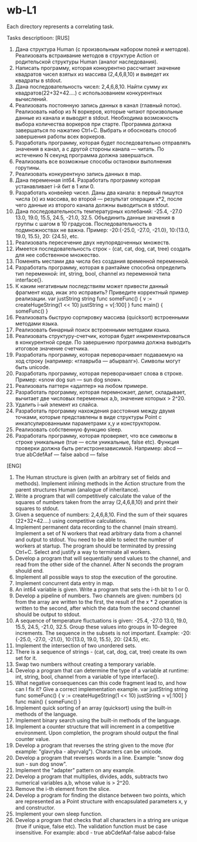 # wb-L1
Each directory represents a correlating task.

Tasks descriptioon:
[RUS]
1. Дана структура Human (с произвольным набором полей и методов). Реализовать встраивание методов в структуре Action от родительской
структуры Human (аналог наследования).
2. Написать программу, которая конкурентно рассчитает значение квадратов чисел взятых из массива (2,4,6,8,10) и выведет их квадраты в stdout.
3. Дана последовательность чисел: 2,4,6,8,10. Найти сумму их квадратов(22+32+42….) с использованием конкурентных вычислений.
4. Реализовать постоянную запись данных в канал (главный поток). Реализовать набор из N воркеров, которые читают произвольные данные из канала и
выводят в stdout. Необходима возможность выбора количества воркеров при старте. Программа должна завершаться по нажатию Ctrl+C. Выбрать и обосновать
способ завершения работы всех воркеров.
5. Разработать программу, которая будет последовательно отправлять значения в канал, а с другой стороны канала — читать. По истечению N секунд
программа должна завершаться.
6. Реализовать все возможные способы остановки выполнения горутины.
7. Реализовать конкурентную запись данных в map.
8. Дана переменная int64. Разработать программу которая устанавливает i-й бит в 1 или 0.
9. Разработать конвейер чисел. Даны два канала: в первый пишутся числа (x) из массива, во второй — результат операции x*2, после чего данные из второго канала должны выводиться в stdout.
10. Дана последовательность температурных колебаний: -25.4, -27.0 13.0, 19.0, 15.5, 24.5, -21.0, 32.5. Объединить данные значения в группы с шагом в 10 градусов. Последовательность в подмножноствах не важна.
Пример: -20:{-25.0, -27.0, -21.0}, 10:{13.0, 19.0, 15.5}, 20: {24.5}, etc.
11. Реализовать пересечение двух неупорядоченных множеств.
12. Имеется последовательность строк - (cat, cat, dog, cat, tree) создать для нее собственное множество.
13. Поменять местами два числа без создания временной переменной.
14. Разработать программу, которая в рантайме способна определить тип переменной: int, string, bool, channel из переменной типа interface{}.
15. К каким негативным последствиям может привести данный фрагмент кода, икак это исправить? Приведите корректный пример реализации.
var justString string
func someFunc() {
    v := createHugeString(1 << 10)
    justString = v[:100]
}
func main() {
    someFunc()
}
16. Реализовать быструю сортировку массива (quicksort) встроенными методами языка.
17. Реализовать бинарный поиск встроенными методами языка.
18. Реализовать структуру-счетчик, которая будет инкрементироваться в конкурентной среде. По завершению программа должна выводить итоговое
значение счетчика.
19. Разработать программу, которая переворачивает подаваемую на ход строку (например: «главрыба — абырвалг»). Символы могут быть unicode.
20. Разработать программу, которая переворачивает слова в строке.
Пример: «snow dog sun — sun dog snow».
21. Реализовать паттерн «адаптер» на любом примере.
22. Разработать программу, которая перемножает, делит, складывает, вычитает две числовых переменных a,b, значение которых > 2^20.
23. Удалить i-ый элемент из слайса.
24. Разработать программу нахождения расстояния между двумя точками, которые представлены в виде структуры Point с инкапсулированными параметрами x,y и
конструктором.
25. Реализовать собственную функцию sleep.
26. Разработать программу, которая проверяет, что все символы в строке уникальные (true — если уникальные, false etc). Функция проверки должна быть регистронезависимой.
Например:
abcd — true
abCdefAaf — false
aabcd — false

[ENG]
1. The Human structure is given (with an arbitrary set of fields and methods). Implement inlining methods in the Action structure from the parent
structures Human (analogue of inheritance).
2. Write a program that will competitively calculate the value of the squares of numbers taken from the array (2,4,6,8,10) and print their squares to stdout.
3. Given a sequence of numbers: 2,4,6,8,10. Find the sum of their squares (22+32+42….) using competitive calculations.
4. Implement permanent data recording to the channel (main stream). Implement a set of N workers that read arbitrary data from a channel and
output to stdout. You need to be able to select the number of workers at startup. The program should be terminated by pressing Ctrl+C. Select and justify
a way to terminate all workers.
5. Develop a program that will sequentially send values ​​to the channel, and read from the other side of the channel. After N seconds
the program should end.
6. Implement all possible ways to stop the execution of the goroutine.
7. Implement concurrent data entry in map.
8. An int64 variable is given. Write a program that sets the i-th bit to 1 or 0.
9. Develop a pipeline of numbers. Two channels are given: numbers (x) from the array are written to the first, the result of the x * 2 operation is written to the second, after which the data from the second channel should be output to stdout.
10. A sequence of temperature fluctuations is given: -25.4, -27.0 13.0, 19.0, 15.5, 24.5, -21.0, 32.5. Group these values ​​into groups in 10-degree increments. The sequence in the subsets is not important.
Example: -20:{-25.0, -27.0, -21.0}, 10:{13.0, 19.0, 15.5}, ​​20: {24.5}, etc.
11. Implement the intersection of two unordered sets.
12. There is a sequence of strings - (cat, cat, dog, cat, tree) create its own set for it.
13. Swap two numbers without creating a temporary variable.
14. Develop a program that can determine the type of a variable at runtime: int, string, bool, channel from a variable of type interface{}.
15. What negative consequences can this code fragment lead to, and how can I fix it? Give a correct implementation example.
var justString string
func someFunc() {
    v := createHugeString(1 << 10)
    justString = v[:100]
}
func main() {
    someFunc()
}
16. Implement quick sorting of an array (quicksort) using the built-in methods of the language.
17. Implement binary search using the built-in methods of the language.
18. Implement a counter structure that will increment in a competitive environment. Upon completion, the program should output the final
counter value.
19. Develop a program that reverses the string given to the move (for example: "glavryba - abyrvalg"). Characters can be unicode.
20. Develop a program that reverses words in a line.
Example: "snow dog sun - sun dog snow".
21. Implement the "adapter" pattern on any example.
22. Develop a program that multiplies, divides, adds, subtracts two numerical variables a,b, whose value is > 2^20.
23. Remove the i-th element from the slice.
24. Develop a program for finding the distance between two points, which are represented as a Point structure with encapsulated parameters x, y and
constructor.
25. Implement your own sleep function.
26. Develop a program that checks that all characters in a string are unique (true if unique, false etc). The validation function must be case insensitive.
For example:
abcd - true
abCdefAaf-false
aabcd-false
